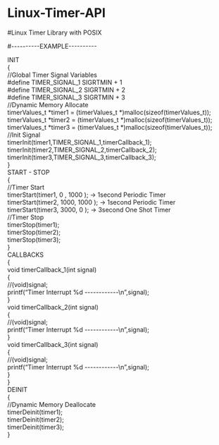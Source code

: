<h1 class="code-line" data-line-start=0 data-line-end=1 ><a id="LinuxTimerAPI_0"></a>Linux-Timer-API</h1>
<p class="has-line-data" data-line-start="1" data-line-end="2">#Linux Timer Library with POSIX</p>
<p class="has-line-data" data-line-start="5" data-line-end="6">#----------EXAMPLE----------</p>
<p class="has-line-data" data-line-start="9" data-line-end="60">INIT<br>
{<br>
//Global Timer Signal Variables<br>
#define TIMER_SIGNAL_1 SIGRTMIN + 1<br>
#define TIMER_SIGNAL_2 SIGRTMIN + 2<br>
#define TIMER_SIGNAL_3 SIGRTMIN + 3<br>
//Dynamic Memory Allocate<br>
timerValues_t *timer1 = (timerValues_t *)malloc(sizeof(timerValues_t));<br>
timerValues_t *timer2 = (timerValues_t *)malloc(sizeof(timerValues_t));<br>
timerValues_t *timer3 = (timerValues_t *)malloc(sizeof(timerValues_t));<br>
//Init Signal<br>
timerInit(timer1,TIMER_SIGNAL_1,timerCallback_1);<br>
timerInit(timer2,TIMER_SIGNAL_2,timerCallback_2);<br>
timerInit(timer3,TIMER_SIGNAL_3,timerCallback_3);<br>
}<br>
START - STOP<br>
{<br>
//Timer Start<br>
timerStart(timer1, 0   , 1000 );  -&gt; 1second Periodic Timer<br>
timerStart(timer2, 1000, 1000 );  -&gt; 1second Periodic Timer<br>
timerStart(timer3, 3000, 0 );     -&gt; 3second One Shot Timer<br>
//Timer Stop<br>
timerStop(timer1);<br>
timerStop(timer2);<br>
timerStop(timer3);<br>
}<br>
CALLBACKS<br>
{<br>
void timerCallback_1(int signal)<br>
{<br>
//(void)signal;<br>
printf(“Timer Interrupt %d ------------\n”,signal);<br>
}<br>
void timerCallback_2(int signal)<br>
{<br>
//(void)signal;<br>
printf(“Timer Interrupt %d ------------\n”,signal);<br>
}<br>
void timerCallback_3(int signal)<br>
{<br>
//(void)signal;<br>
printf(“Timer Interrupt %d ------------\n”,signal);<br>
}<br>
}<br>
DEINIT<br>
{<br>
//Dynamic Memory Deallocate<br>
timerDeinit(timer1);<br>
timerDeinit(timer2);<br>
timerDeinit(timer3);<br>
}</p>
